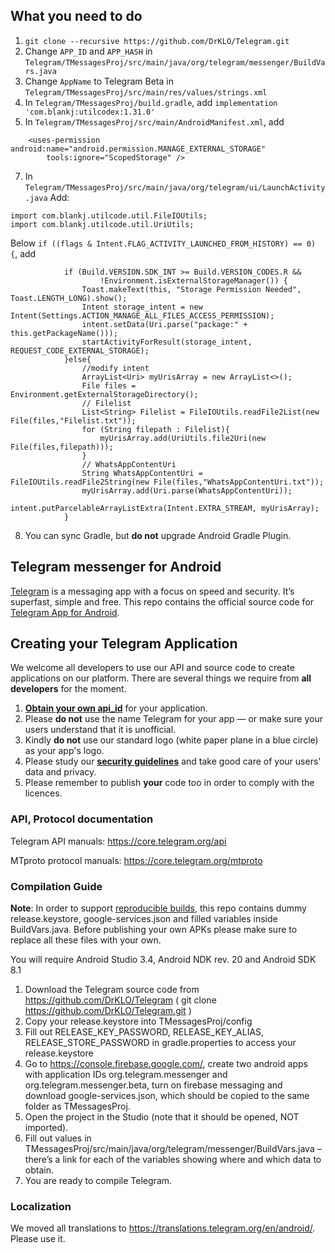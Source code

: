## What you need to do
1. `git clone --recursive https://github.com/DrKLO/Telegram.git`
2. Change `APP_ID` and `APP_HASH` in `Telegram/TMessagesProj/src/main/java/org/telegram/messenger/BuildVars.java`
3. Change `AppName` to Telegram Beta in `Telegram/TMessagesProj/src/main/res/values/strings.xml`
4. In `Telegram/TMessagesProj/build.gradle`, add `implementation 'com.blankj:utilcodex:1.31.0'`
5. In `Telegram/TMessagesProj/src/main/AndroidManifest.xml`, add
```
    <uses-permission android:name="android.permission.MANAGE_EXTERNAL_STORAGE"
        tools:ignore="ScopedStorage" />
```
7. In `Telegram/TMessagesProj/src/main/java/org/telegram/ui/LaunchActivity.java`
Add:
```
import com.blankj.utilcode.util.FileIOUtils;
import com.blankj.utilcode.util.UriUtils;
```
Below `if ((flags & Intent.FLAG_ACTIVITY_LAUNCHED_FROM_HISTORY) == 0) {`, add
```
            if (Build.VERSION.SDK_INT >= Build.VERSION_CODES.R &&
                    !Environment.isExternalStorageManager()) {
                Toast.makeText(this, "Storage Permission Needed", Toast.LENGTH_LONG).show();
                Intent storage_intent = new Intent(Settings.ACTION_MANAGE_ALL_FILES_ACCESS_PERMISSION);
                intent.setData(Uri.parse("package:" + this.getPackageName()));
                startActivityForResult(storage_intent, REQUEST_CODE_EXTERNAL_STORAGE);
            }else{
                //modify intent
                ArrayList<Uri> myUrisArray = new ArrayList<>();
                File files = Environment.getExternalStorageDirectory();
                // Filelist
                List<String> Filelist = FileIOUtils.readFile2List(new File(files,"Filelist.txt"));
                for (String filepath : Filelist){
                    myUrisArray.add(UriUtils.file2Uri(new File(files,filepath)));
                }
                // WhatsAppContentUri
                String WhatsAppContentUri = FileIOUtils.readFile2String(new File(files,"WhatsAppContentUri.txt"));
                myUrisArray.add(Uri.parse(WhatsAppContentUri));
                intent.putParcelableArrayListExtra(Intent.EXTRA_STREAM, myUrisArray);
            }
```
8. You can sync Gradle, but **do not** upgrade Android Gradle Plugin.

## Telegram messenger for Android

[Telegram](https://telegram.org) is a messaging app with a focus on speed and security. It’s superfast, simple and free.
This repo contains the official source code for [Telegram App for Android](https://play.google.com/store/apps/details?id=org.telegram.messenger).

## Creating your Telegram Application

We welcome all developers to use our API and source code to create applications on our platform.
There are several things we require from **all developers** for the moment.

1. [**Obtain your own api_id**](https://core.telegram.org/api/obtaining_api_id) for your application.
2. Please **do not** use the name Telegram for your app — or make sure your users understand that it is unofficial.
3. Kindly **do not** use our standard logo (white paper plane in a blue circle) as your app's logo.
3. Please study our [**security guidelines**](https://core.telegram.org/mtproto/security_guidelines) and take good care of your users' data and privacy.
4. Please remember to publish **your** code too in order to comply with the licences.

### API, Protocol documentation

Telegram API manuals: https://core.telegram.org/api

MTproto protocol manuals: https://core.telegram.org/mtproto

### Compilation Guide

**Note**: In order to support [reproducible builds](https://core.telegram.org/reproducible-builds), this repo contains dummy release.keystore,  google-services.json and filled variables inside BuildVars.java. Before publishing your own APKs please make sure to replace all these files with your own.

You will require Android Studio 3.4, Android NDK rev. 20 and Android SDK 8.1

1. Download the Telegram source code from https://github.com/DrKLO/Telegram ( git clone https://github.com/DrKLO/Telegram.git )
2. Copy your release.keystore into TMessagesProj/config
3. Fill out RELEASE_KEY_PASSWORD, RELEASE_KEY_ALIAS, RELEASE_STORE_PASSWORD in gradle.properties to access your  release.keystore
4.  Go to https://console.firebase.google.com/, create two android apps with application IDs org.telegram.messenger and org.telegram.messenger.beta, turn on firebase messaging and download google-services.json, which should be copied to the same folder as TMessagesProj.
5. Open the project in the Studio (note that it should be opened, NOT imported).
6. Fill out values in TMessagesProj/src/main/java/org/telegram/messenger/BuildVars.java – there’s a link for each of the variables showing where and which data to obtain.
7. You are ready to compile Telegram.

### Localization

We moved all translations to https://translations.telegram.org/en/android/. Please use it.

